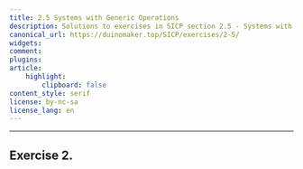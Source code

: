 ```yaml
---
title: 2.5 Systems with Generic Operations
description: Solutions to exercises in SICP section 2.5 - Systems with Generic Operations
canonical_url: https://duinomaker.top/SICP/exercises/2-5/
widgets:
comment:
plugins:
article:
    highlight:
        clipboard: false
content_style: serif
license: by-nc-sa
license_lang: en
---
```


---

## Exercise 2.